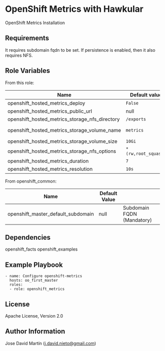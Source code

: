 OpenShift Metrics with Hawkular
====================

OpenShift Metrics Installation

Requirements
------------
It requires subdomain fqdn to be set.
If persistence is enabled, then it also requires NFS.

Role Variables
--------------

From this role:

| Name                                            | Default value         |                                                             |
|-------------------------------------------------|-----------------------|-------------------------------------------------------------|
| openshift_hosted_metrics_deploy                 | `False`               | If metrics should be deployed                               |
| openshift_hosted_metrics_public_url             | null                  | Hawkular metrics public url                                 |
| openshift_hosted_metrics_storage_nfs_directory  | `/exports`            | Root export directory.                                      |
| openshift_hosted_metrics_storage_volume_name    | `metrics`             | Metrics volume within openshift_hosted_metrics_volume_dir   |
| openshift_hosted_metrics_storage_volume_size    | `10Gi`                | Metrics volume size                                         |
| openshift_hosted_metrics_storage_nfs_options    | `*(rw,root_squash)`   | NFS options for configured exports.                         |
| openshift_hosted_metrics_duration               | `7`                   | Metrics query duration                                      |
| openshift_hosted_metrics_resolution             | `10s`                 | Metrics resolution                                          |


From openshift_common:

| Name                                  | Default Value  |                                        |
|---------------------------------------|----------------|----------------------------------------|
| openshift_master_default_subdomain    | null           | Subdomain FQDN (Mandatory)             |


Dependencies
------------
openshift_facts
openshift_examples

Example Playbook
----------------

```
- name: Configure openshift-metrics
  hosts: oo_first_master
  roles:
  - role: openshift_metrics
```

License
-------

Apache License, Version 2.0

Author Information
------------------

Jose David Martín (j.david.nieto@gmail.com)
